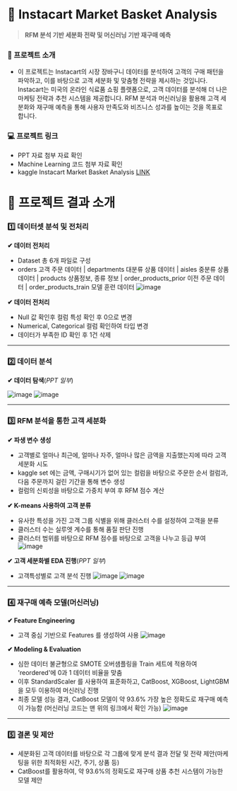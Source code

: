 # 🛒 Instacart Market Basket Analysis
> **RFM 분석 기반 세분화 전략 및 머신러닝 기반 재구매 예측**

### 📌 프로젝트 소개
- 이 프로젝트는 Instacart의 시장 장바구니 데이터를 분석하여 고객의 구매 패턴을 파악하고, 이를 바탕으로 고객 세분화 및 맞춤형 전략을 제시하는 것입니다. Instacart는 미국의 온라인 식료품 쇼핑 플랫폼으로, 고객 데이터를 분석해 더 나은 마케팅 전략과 추천 시스템을 제공합니다. RFM 분석과 머신러닝을 활용해 고객 세분화와 재구매 예측을 통해 사용자 만족도와 비즈니스 성과를 높이는 것을 목표로 합니다.

### 💻 프로젝트 링크  
- PPT 자료 첨부 자료 확인
- Machine Learning 코드 첨부 자료 확인
- kaggle Instacart Market Basket Analysis [LINK](https://www.kaggle.com/c/instacart-market-basket-analysis) 

# 📑 프로젝트 결과 소개

### **1️⃣ 데이터셋 분석 및 전처리** 

**✔ 데이터 전처리**
- Dataset 총 6개 파일로 구성
- orders 고객 주문 데이터 | departments 대분류 상품 데이터 | aisles 중분류 상품 데이터 | products 상품정보, 종류 정보 | order_products_prior 이전 주문 데이터 | order_products_train 모델 훈련 데이터
![image](https://github.com/user-attachments/assets/2b010283-70a9-404d-b7e7-69e1db879391)

**✔ 데이터 전처리**
- Null 값 확인후 컬럼 특성 확인 후 0으로 변경
- Numerical, Categorical 컬럼 확인하여 타입 변경
- 데이터가 부족한 ID 확인 후 1건 삭제

___


### **2️⃣ 데이터 분석**

**✔ 데이터 탐색**(*PPT 일부*)

![image](https://github.com/user-attachments/assets/f7117816-a38a-4eef-81fe-4ace585be542)
![image](https://github.com/user-attachments/assets/3e8b4078-99c0-4fe5-b0d3-a62c475721a8)
___

### **3️⃣ RFM 분석을 통한 고객 세분화**

**✔ 파생 변수 생성**
- 고객별로 얼마나 최근에, 얼마나 자주, 얼마나 많은 금액을 지출했는지에 따라 고객 세분화 시도
- kaggle set 에는 금액, 구매시기가 없어 있는 컬럼을 바탕으로 주문한 순서 컬럼과, 다음 주문까지 걸린 기간을 통해 변수 생성
- 컬럼의 신뢰성을 바탕으로 가중치 부여 후 RFM 점수 계산

**✔ K-means 사용하여 고객 분류**
- 유사한 특성을 가진 고객 그룹 식별을 위해 클러스터 수를 설정하여 고객을 분류
- 클러스터 수는 실루엣 계수를 통해 품질 판단 진행
- 클러스터 범위를 바탕으로 RFM 점수를 바탕으로 고객을 나누고 등급 부여
![image](https://github.com/user-attachments/assets/6220e058-c8ac-4d27-8676-f3ed9d68e166)
 
**✔ 고객 세분화별 EDA 진행**(*PPT 일부*)
- 고객특성별로 고객 분석 진행
![image](https://github.com/user-attachments/assets/881088a4-ba0b-4641-8504-032a8f6217ab)
![image](https://github.com/user-attachments/assets/a5929aed-6475-4f61-a2e9-09a5edb60210)
___

### **4️⃣ 재구매 예측 모델(머신러닝)**

**✔ Feature Engineering**
- 고객 중심 기반으로 Features 를 생성하여 사용
![image](https://github.com/user-attachments/assets/9b836447-3b24-4c51-931d-31ff1c57f783)

**✔ Modeling & Evaluation**
- 심한 데이터 불균형으로 SMOTE 오버샘플링을 Train 세트에 적용하여 'reordered'에 0과 1 데이터 비율을 맞춤
- 이후 StandardScaler 를 사용하여 표준화하고, CatBoost, XGBoost, LightGBM 을 모두 이용하여 머신러닝 진행
- 최종 모델 성능 결과, CatBoost 모델이 약 93.6% 가장 높은 정확도로 재구매 예측이 가능함
  (머신러닝 코드는 맨 위의 링크에서 확인 가능)
![image](https://github.com/user-attachments/assets/078d8fe1-4cae-4fc9-a8d9-ef95a3da8d07)

___

### 5️⃣ 결론 및 제안
 - 세분화된 고객 데이터를 바탕으로 각 그룹에 맞게 분석 결과 전달 및 전략 제안(마케팅을 위한 최적화된 시간, 주기, 상품 등)
 - CatBoost를 활용하여, 약 93.6%의 정확도로 재구매 상품 추천 시스템이 가능한 모델 제안

  
